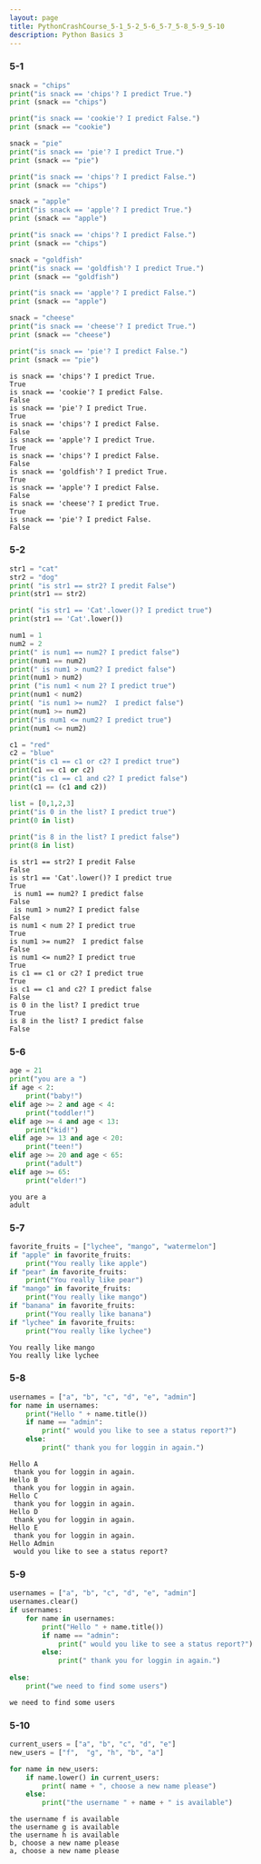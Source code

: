 ```yaml
---
layout: page
title: PythonCrashCourse_5-1_5-2_5-6_5-7_5-8_5-9_5-10
description: Python Basics 3
---
```


### 5-1


```python
snack = "chips"
print("is snack == 'chips'? I predict True.")
print (snack == "chips")

print("is snack == 'cookie'? I predict False.")
print (snack == "cookie")

snack = "pie"
print("is snack == 'pie'? I predict True.")
print (snack == "pie")

print("is snack == 'chips'? I predict False.")
print (snack == "chips")

snack = "apple"
print("is snack == 'apple'? I predict True.")
print (snack == "apple")

print("is snack == 'chips'? I predict False.")
print (snack == "chips")

snack = "goldfish"
print("is snack == 'goldfish'? I predict True.")
print (snack == "goldfish")

print("is snack == 'apple'? I predict False.")
print (snack == "apple")

snack = "cheese"
print("is snack == 'cheese'? I predict True.")
print (snack == "cheese")

print("is snack == 'pie'? I predict False.")
print (snack == "pie")
```

    is snack == 'chips'? I predict True.
    True
    is snack == 'cookie'? I predict False.
    False
    is snack == 'pie'? I predict True.
    True
    is snack == 'chips'? I predict False.
    False
    is snack == 'apple'? I predict True.
    True
    is snack == 'chips'? I predict False.
    False
    is snack == 'goldfish'? I predict True.
    True
    is snack == 'apple'? I predict False.
    False
    is snack == 'cheese'? I predict True.
    True
    is snack == 'pie'? I predict False.
    False
    

### 5-2


```python
str1 = "cat"
str2 = "dog"
print( "is str1 == str2? I predit False")
print(str1 == str2)

print( "is str1 == 'Cat'.lower()? I predict true")
print(str1 == 'Cat'.lower())

num1 = 1
num2 = 2
print(" is num1 == num2? I predict false")
print(num1 == num2)
print(" is num1 > num2? I predict false") 
print(num1 > num2)
print ("is num1 < num 2? I predict true")
print(num1 < num2)
print( "is num1 >= num2?  I predict false")
print(num1 >= num2)
print("is num1 <= num2? I predict true")
print(num1 <= num2)

c1 = "red"
c2 = "blue"
print("is c1 == c1 or c2? I predict true")
print(c1 == c1 or c2)
print("is c1 == c1 and c2? I predict false")
print(c1 == (c1 and c2))

list = [0,1,2,3]
print("is 0 in the list? I predict true")
print(0 in list)
        
print("is 8 in the list? I predict false")
print(8 in list)
```

    is str1 == str2? I predit False
    False
    is str1 == 'Cat'.lower()? I predict true
    True
     is num1 == num2? I predict false
    False
     is num1 > num2? I predict false
    False
    is num1 < num 2? I predict true
    True
    is num1 >= num2?  I predict false
    False
    is num1 <= num2? I predict true
    True
    is c1 == c1 or c2? I predict true
    True
    is c1 == c1 and c2? I predict false
    False
    is 0 in the list? I predict true
    True
    is 8 in the list? I predict false
    False
    

### 5-6


```python
age = 21
print("you are a ")
if age < 2:
    print("baby!")
elif age >= 2 and age < 4:
    print("toddler!")
elif age >= 4 and age < 13:
    print("kid!")
elif age >= 13 and age < 20:
    print("teen!")
elif age >= 20 and age < 65:
    print("adult")
elif age >= 65:
    print("elder!")
```

    you are a 
    adult
    

### 5-7


```python
favorite_fruits = ["lychee", "mango", "watermelon"]
if "apple" in favorite_fruits:
    print("You really like apple")
if "pear" in favorite_fruits:
    print("You really like pear")
if "mango" in favorite_fruits:
    print("You really like mango")
if "banana" in favorite_fruits:
    print("You really like banana")
if "lychee" in favorite_fruits:
    print("You really like lychee")
```

    You really like mango
    You really like lychee
    

### 5-8


```python
usernames = ["a", "b", "c", "d", "e", "admin"]
for name in usernames:
    print("Hello " + name.title())
    if name == "admin":
        print(" would you like to see a status report?")
    else:
        print(" thank you for loggin in again.")

```

    Hello A
     thank you for loggin in again.
    Hello B
     thank you for loggin in again.
    Hello C
     thank you for loggin in again.
    Hello D
     thank you for loggin in again.
    Hello E
     thank you for loggin in again.
    Hello Admin
     would you like to see a status report?
    

### 5-9


```python
usernames = ["a", "b", "c", "d", "e", "admin"]
usernames.clear()
if usernames:
    for name in usernames:
        print("Hello " + name.title())
        if name == "admin":
            print(" would you like to see a status report?")
        else:
            print(" thank you for loggin in again.")
    
else:
    print("we need to find some users")
```

    we need to find some users
    

###  5-10


```python
current_users = ["a", "b", "c", "d", "e"]
new_users = ["f",  "g", "h", "b", "a"]

for name in new_users:
    if name.lower() in current_users:
        print( name + ", choose a new name please")
    else:
        print("the username " + name + " is available")
```

    the username f is available
    the username g is available
    the username h is available
    b, choose a new name please
    a, choose a new name please
    


```python

```
